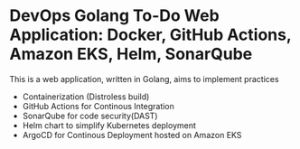 # DevOps Golang To-Do Web Application: Docker, GitHub Actions, Amazon EKS, Helm, SonarQube

This is a web application, written in Golang, aims to implement practices
- Containerization (Distroless build)
- GitHub Actions for Continous Integration
- SonarQube for code security(DAST)
- Helm chart to simplify Kubernetes deployment
- ArgoCD for Continous Deployment hosted on Amazon EKS

